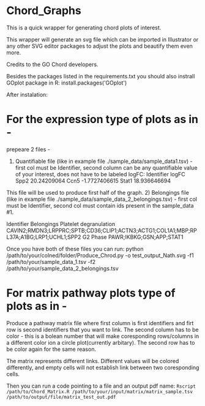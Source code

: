 # Chord_Graphs
This is a quick wrapper for generating chord plots of interest. 

This wrapper will generate an svg file which can be imported in Illustrator or any other SVG editor packages to adjust the plots and beautify them even more.

Credits to the GO Chord developers.

Besides the packages listed in the requirements.txt you should also instrall GOplot package in R:
install.packages('GOplot')



After instalation:

# For the expression type of plots as in - 

prepeare 2 files - 
1) Quantifiable file (like in example file ./sample_data/sample_data1.tsv)  - first col must be Identifier, second column can be any quantifiable value of your interest, does not have to be labeled logFC: 
Identifier	logFC
Spp2	20.24209064
Ccn5	-1.7727406615
Stat1	18.936646694

This file will be used to produce first half of the graph.
2) Belongings file (like in example file ./sample_data/sample_data_2_belongings.tsv) - first col must be Identifier, second col must contain ids present in the sample_data #1.

Identifier	Belongings
Platelet degranulation	CAVIN2;RMDN3;LRPPRC;SPTB;CD36;CLIP1;ACTN3;ACTG1;COL1A1;MBP;RPL37A;A1BG;LRP1;UCHL1;SPP2
G2 Phase	PAWR;IKBKG;GSN;APP;STAT1

Once you have both of these files you can run:
python /path/to/your/colned/folder/Produce_Chrod.py -o test_output_Nath.svg -f1 /path/to/your/sample_data_1.tsv -f2 /path/to/your/sample_data_2_belongings.tsv


# For matrix pathway plots type of plots as in - 

Produce a pathway matrix file where first column is first identifiers and firt row is second identifiers that you want to link.
The second column has to be color - this is a bolean number that will make coresponding rows/columns in a different color ion a circle plot(currently arbitary).
The second row has to be color again for the same reason.

The matrix represents different links. Different values will be colored differently, and empty cells will not establish link between two coresponding cells.

Then you can run a code pointing to a file and an output pdf name:
`Rscript /path/to/Chord_Matrix.R /path/to/your/input/matrix/matrix_sample.tsv /path/to/output/file/matrix_test_out.pdf`
